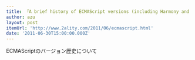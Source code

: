 ```yaml
---
title: 『A brief history of ECMAScript versions (including Harmony and ES.next)』
author: azu
layout: post
itemUrl: 'http://www.2ality.com/2011/06/ecmascript.html'
date: '2011-06-30T15:00:00.000Z'
---
```

ECMAScriptのバージョン歴史について

